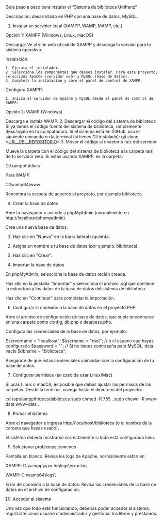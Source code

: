 Guía paso a paso para instalar el “Sistema de biblioteca Unifranz”

Descripción: desarrollado en PHP con una base de datos,  MySQL.


1. Instalar un servidor local (XAMPP, WAMP, MAMP, etc.)

Opción 1: XAMPP (Windows, Linux, macOS)

Descarga: Ve al sitio web oficial de XAMPP y descarga la versión para tu sistema operativo.

Instalación:

    1. Ejecuta el instalador.
    2. Selecciona los componentes que desees instalar. Para este proyecto, selecciona Apache (servidor web) y MySQL (base de datos).
    3. Completa la instalación y abre el panel de control de XAMPP.

Configura XAMPP:

    1. Inicia el servidor de Apache y MySQL desde el panel de control de XAMPP.

Opción 2: WAMP (Windows)

Descarga e instala WAMP.
2. Descargar el código del sistema de biblioteca
Si ya tienes el código fuente del sistema de biblioteca, simplemente descárgalo en tu computadora.
Si el sistema está en GitHub, usa el siguiente comando en la terminal (si tienes Git instalado):
git clone <[URL_DEL_REPOSITORIO](https://github.com/benjaok/biblioteca)>
3. Mover el código al directorio raíz del servidor

Mueve la carpeta con el código del sistema de biblioteca a la carpeta raíz de tu servidor web. Si estás usando XAMPP, es la carpeta:

C:\xampp\htdocs

Para WAMP:

C:\wamp64\www

Renombra la carpeta de acuerdo al proyecto, por ejemplo biblioteca.


4. Crear la base de datos

Abre tu navegador y accede a phpMyAdmin (normalmente en http://localhost/phpmyadmin).

Crea una nueva base de datos:

1. Haz clic en "Nueva" en la barra lateral izquierda.
2. Asigna un nombre a tu base de datos (por ejemplo, biblioteca).


3. Haz clic en "Crear".




5. Importar la base de datos

En phpMyAdmin, selecciona la base de datos recién creada.

Haz clic en la pestaña "Importar" y selecciona el archivo .sql que contiene la estructura y los datos de la base de datos del sistema de biblioteca.

Haz clic en "Continuar" para completar la importación.


6. Configurar la conexión a la base de datos en el proyecto PHP

Abre el archivo de configuración de base de datos, que suele encontrarse en una carpeta como config, db.php o database.php.

Configura las credenciales de la base de datos, por ejemplo:

$servername = "localhost";
$username = "root";  // o el usuario que hayas configurado
$password = "";  // Si no tienes contraseña para MySQL, deja vacío
$dbname = "biblioteca";

Asegúrate de que estas credenciales coincidan con la configuración de tu base de datos.


7. Configurar permisos (en caso de usar Linux/Mac)

Si usas Linux o macOS, es posible que debas ajustar los permisos de las carpetas. Desde la terminal, navega hasta el directorio del proyecto:

cd /opt/lampp/htdocs/biblioteca
sudo chmod -R 755 .
sudo chown -R www-data:www-data .

8. Probar el sistema

Abre el navegador e ingresa http://localhost/biblioteca (o el nombre de la carpeta que hayas usado).

El sistema debería mostrarse correctamente si todo está configurado bien.


9. Solucionar problemas comunes

Pantalla en blanco: Revisa los logs de Apache, normalmente están en:

XAMPP: C:\xampp\apache\logs\error.log

WAMP: C:\wamp64\logs\


Error de conexión a la base de datos: Revisa las credenciales de la base de datos en el archivo de configuración.


10. Acceder al sistema

Una vez que todo esté funcionando, deberías poder acceder al sistema, registrarte como usuario o administrador y gestionar los libros y préstamos.
